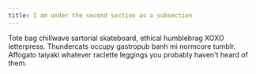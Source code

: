 ```yaml
---
title: I am under the second section as a subsection
---
```


Tote bag chillwave sartorial skateboard, ethical humblebrag XOXO letterpress.
Thundercats occupy gastropub banh mi normcore tumblr. Affogato taiyaki whatever
raclette leggings you probably haven't heard of them.
